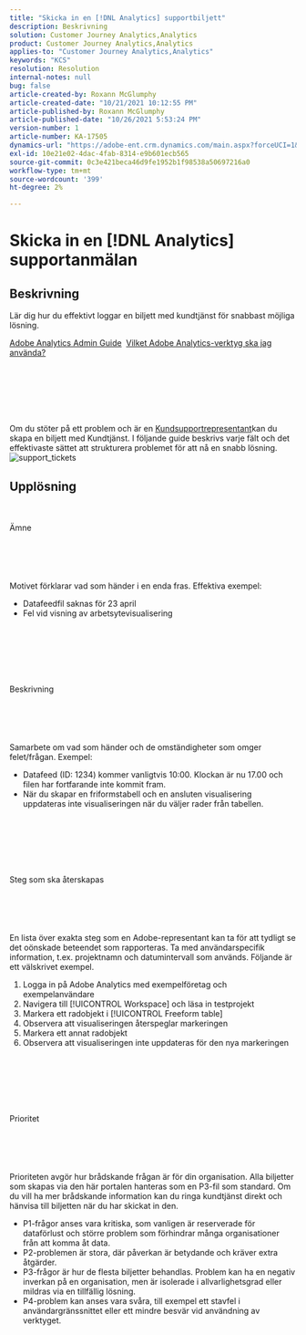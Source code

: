 ```yaml
---
title: "Skicka in en [!DNL Analytics] supportbiljett"
description: Beskrivning
solution: Customer Journey Analytics,Analytics
product: Customer Journey Analytics,Analytics
applies-to: "Customer Journey Analytics,Analytics"
keywords: "KCS"
resolution: Resolution
internal-notes: null
bug: false
article-created-by: Roxann McGlumphy
article-created-date: "10/21/2021 10:12:55 PM"
article-published-by: Roxann McGlumphy
article-published-date: "10/26/2021 5:53:24 PM"
version-number: 1
article-number: KA-17505
dynamics-url: "https://adobe-ent.crm.dynamics.com/main.aspx?forceUCI=1&pagetype=entityrecord&etn=knowledgearticle&id=11a39905-bc32-ec11-b6e5-000d3a5ba97a"
exl-id: 10e21e02-4dac-4fab-8314-e9b601ecb565
source-git-commit: 0c3e421beca46d9fe1952b1f98538a50697216a0
workflow-type: tm+mt
source-wordcount: '399'
ht-degree: 2%

---
```


# Skicka in en [!DNL Analytics] supportanmälan

## Beskrivning


Lär dig hur du effektivt loggar en biljett med kundtjänst för snabbast möjliga lösning.



[Adobe Analytics Admin Guide](https://docs.adobe.com/help/en/analytics/admin/home.html)  [Vilket Adobe Analytics-verktyg ska jag använda?](https://docs.adobe.com/help/en/analytics/admin/admin-overview/which-analytics-tool.html)


<br><br><br><br> <br><br>
Om du stöter på ett problem och är en [Kundsupportrepresentant](https://helpx.adobe.com/experience-cloud/supported-users.html)kan du skapa en biljett med Kundtjänst. I följande guide beskrivs varje fält och det effektivaste sättet att strukturera problemet för att nå en snabb lösning.
![support_tickets](https://helpx.adobe.com/content/dam/help/en/analytics/kb/submitting-an-analytics-support-ticket/jcr:content/main-pars/image/support_ticket.png "support_tickets")

## Upplösning

<br><br>Ämne<br><br><br><br> <br><br>
Motivet förklarar vad som händer i en enda fras. Effektiva exempel:

- Datafeedfil saknas för 23 april
- Fel vid visning av arbetsytevisualisering

<br><br><br><br> <br><br>Beskrivning<br><br><br><br> <br><br>
Samarbete om vad som händer och de omständigheter som omger felet/frågan. Exempel:

- Datafeed (ID: 1234) kommer vanligtvis 10:00. Klockan är nu 17.00 och filen har fortfarande inte kommit fram.
- När du skapar en friformstabell och en ansluten visualisering uppdateras inte visualiseringen när du väljer rader från tabellen.

<br><br><br><br> <br><br>Steg som ska återskapas<br><br><br><br> <br><br>
En lista över exakta steg som en Adobe-representant kan ta för att tydligt se det oönskade beteendet som rapporteras. Ta med användarspecifik information, t.ex. projektnamn och datumintervall som används. Följande är ett välskrivet exempel.

1. Logga in på Adobe Analytics med exempelföretag och exempelanvändare
2. Navigera till [!UICONTROL Workspace] och läsa in testprojekt
3. Markera ett radobjekt i [!UICONTROL Freeform table]
4. Observera att visualiseringen återspeglar markeringen
5. Markera ett annat radobjekt
6. Observera att visualiseringen inte uppdateras för den nya markeringen

<br><br><br><br> <br><br>Prioritet<br><br><br><br> <br><br>
Prioriteten avgör hur brådskande frågan är för din organisation. Alla biljetter som skapas via den här portalen hanteras som en P3-fil som standard. Om du vill ha mer brådskande information kan du ringa kundtjänst direkt och hänvisa till biljetten när du har skickat in den.

- P1-frågor anses vara kritiska, som vanligen är reserverade för dataförlust och större problem som förhindrar många organisationer från att komma åt data.
- P2-problemen är stora, där påverkan är betydande och kräver extra åtgärder.
- P3-frågor är hur de flesta biljetter behandlas. Problem kan ha en negativ inverkan på en organisation, men är isolerade i allvarlighetsgrad eller mildras via en tillfällig lösning.
- P4-problem kan anses vara svåra, till exempel ett stavfel i användargränssnittet eller ett mindre besvär vid användning av verktyget.

<br><br><br><br>

